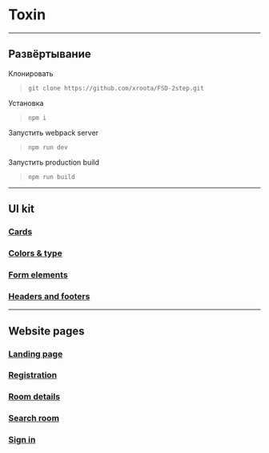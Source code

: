 # Toxin
---
## Развёртывание
Клонировать
>```git clone https://github.com/xroota/FSD-2step.git```

Установка
>```npm i```

Запустить webpack server
>```npm run dev```

Запустить production build
>```npm run build```



---
## UI kit

### [Cards](https://xroota.github.io/FSD-2step/cards.html)
### [Colors & type](https://xroota.github.io/FSD-2step/colors-and-types.html)
### [Form elements](https://xroota.github.io/FSD-2step/form-elements.html)
### [Headers and footers](https://xroota.github.io/FSD-2step/headers-footers.html)
---
## Website pages

### [Landing page](https://xroota.github.io/FSD-2step/landing-page.html)
### [Registration](https://xroota.github.io/FSD-2step/login-page.html)
### [Room details](https://xroota.github.io/FSD-2step/room-details.html)
### [Search room](https://xroota.github.io/FSD-2step/search-room.html)
### [Sign in](https://xroota.github.io/FSD-2step/sign-in-page.html)
